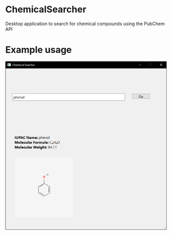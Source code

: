 # ChemicalSearcher

Desktop application to search for chemical compounds using the PubChem API

# Example usage

![usage](https://github.com/ReturnedTrue/ChemicalSearcher/blob/master/images/usage.png)
